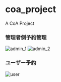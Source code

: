# coa_project

A CoA Project
### 管理者側予約管理
![admin_1](https://github.com/ethanVodka/coa_project/assets/75683178/3609babc-4612-4129-80bf-5e65d6320c17)
![admin_2](https://github.com/ethanVodka/coa_project/assets/75683178/12d03d25-92d1-4607-a5be-0fb5abd8db0c)

### ユーザー予約
![user](https://github.com/ethanVodka/coa_project/assets/75683178/2d3e32c4-167e-49b0-a4d7-301c6da5974b)


